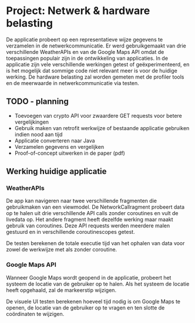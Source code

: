 # Project: Netwerk & hardware belasting

De applicatie probeert op een representatieve wijze gegevens te verzamelen in de netwerkcommunicatie.
Er werd gebruikgemaakt van drie verschillende WeatherAPIs en van de Google Maps API omdat de toepassingen populair zijn in de ontwikkeling van applicaties.
In de applicatie zijn vele verschillende werkingen getest of geëxperimenteerd, en is het mogelijk dat sommige code niet relevant meer is voor de huidige werking.
De hardware belasting zal worden gemeten met de profiler tools en de meerwaarde in netwerkcommunicatie via testen.

## TODO - planning

* Toevoegen van crypto API voor zwaardere GET requests voor betere vergelijkingen
* Gebruik maken van retrofit werkwijze of bestaande applicatie gebruiken indien nood aan tijd
* Applicatie converteren naar Java
* Verzamelen gegevens en vergelijken
* Proof-of-concept uitwerken in de paper (pdf)

## Werking huidige applicatie

### WeatherAPIs

De app kan navigeren naar twee verschillende fragmenten die gebruikmaken van een viewmodel. De NetworkCallragment probeert data op te halen uit drie verschillende API calls zonder coroutines en vult de livedata op. 
Het andere fragment heeft dezelfde werking maar maakt gebruik van coroutines. 
Deze API requests werden meerdere malen gestuurd en in verschillende coroutinescopes getest.

De testen berekenen de totale executie tijd van het ophalen van data voor zowel de werkwijze met als zonder coroutine.

### Google Maps API

Wanneer Google Maps wordt geopend in de applicatie, probeert het systeem de locatie van de gebruiker op te halen.
Als het systeem de locatie heeft opgehaald, zal de markeerstip wijzigen.

De visuele UI testen berekenen hoeveel tijd nodig is om Google Maps te openen, de locatie van de gebruiker op te vragen en ten slotte de coördinaten te wijzigen.


